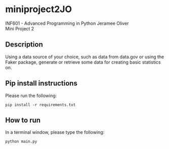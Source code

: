 # miniproject2JO

INF601 - Advanced Programming in Python
Jeramee Oliver
<br>Mini Project 2

## Description
Using a data source of your choice, such as data from data.gov or using the Faker package, generate or retrieve some data for creating basic statistics on.

## Pip install instructions

Please run the following:
```
pip install -r requirements.txt
```

## How to run
In a terminal window, please type the following:
```
python main.py
```
